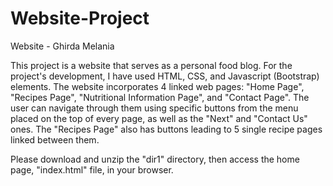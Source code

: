 # Website-Project
Website - Ghirda Melania

This project is a website that serves as a personal food blog.
For the project's development, I have used HTML, CSS, and Javascript (Bootstrap) elements. The website incorporates 4 linked web pages: "Home Page", "Recipes Page", "Nutritional Information Page", and "Contact Page". The user can navigate through them using specific buttons from the menu placed on the top of every page, as well as the "Next" and "Contact Us" ones. The "Recipes Page" also has buttons leading to 5 single recipe pages linked between them.

Please download and unzip the "dir1" directory, then access the home page, "index.html" file, in your browser.



